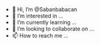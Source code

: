 - 👋 Hi, I’m @Sabanbabacan
- 👀 I’m interested in ...
- 🌱 I’m currently learning ...
- 💞️ I’m looking to collaborate on ...
- 📫 How to reach me ...

<!---
Sabanbabacan/Sabanbabacan is a ✨ special ✨ repository because its `README.md` (this file) appears on your GitHub profile.
You can click the Preview link to take a look at your changes.
--->
